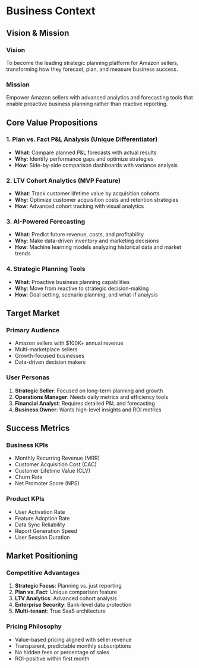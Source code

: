 # Business Context

## Vision & Mission

### Vision
To become the leading strategic planning platform for Amazon sellers, transforming how they forecast, plan, and measure business success.

### Mission
Empower Amazon sellers with advanced analytics and forecasting tools that enable proactive business planning rather than reactive reporting.

## Core Value Propositions

### 1. Plan vs. Fact P&L Analysis (Unique Differentiator)
- **What**: Compare planned P&L forecasts with actual results
- **Why**: Identify performance gaps and optimize strategies
- **How**: Side-by-side comparison dashboards with variance analysis

### 2. LTV Cohort Analytics (MVP Feature)
- **What**: Track customer lifetime value by acquisition cohorts
- **Why**: Optimize customer acquisition costs and retention strategies
- **How**: Advanced cohort tracking with visual analytics

### 3. AI-Powered Forecasting
- **What**: Predict future revenue, costs, and profitability
- **Why**: Make data-driven inventory and marketing decisions
- **How**: Machine learning models analyzing historical data and market trends

### 4. Strategic Planning Tools
- **What**: Proactive business planning capabilities
- **Why**: Move from reactive to strategic decision-making
- **How**: Goal setting, scenario planning, and what-if analysis

## Target Market

### Primary Audience
- Amazon sellers with $100K+ annual revenue
- Multi-marketplace sellers
- Growth-focused businesses
- Data-driven decision makers

### User Personas
1. **Strategic Seller**: Focused on long-term planning and growth
2. **Operations Manager**: Needs daily metrics and efficiency tools
3. **Financial Analyst**: Requires detailed P&L and forecasting
4. **Business Owner**: Wants high-level insights and ROI metrics

## Success Metrics

### Business KPIs
- Monthly Recurring Revenue (MRR)
- Customer Acquisition Cost (CAC)
- Customer Lifetime Value (CLV)
- Churn Rate
- Net Promoter Score (NPS)

### Product KPIs
- User Activation Rate
- Feature Adoption Rate
- Data Sync Reliability
- Report Generation Speed
- User Session Duration

## Market Positioning

### Competitive Advantages
1. **Strategic Focus**: Planning vs. just reporting
2. **Plan vs. Fact**: Unique comparison feature
3. **LTV Analytics**: Advanced cohort analysis
4. **Enterprise Security**: Bank-level data protection
5. **Multi-tenant**: True SaaS architecture

### Pricing Philosophy
- Value-based pricing aligned with seller revenue
- Transparent, predictable monthly subscriptions
- No hidden fees or percentage of sales
- ROI-positive within first month
